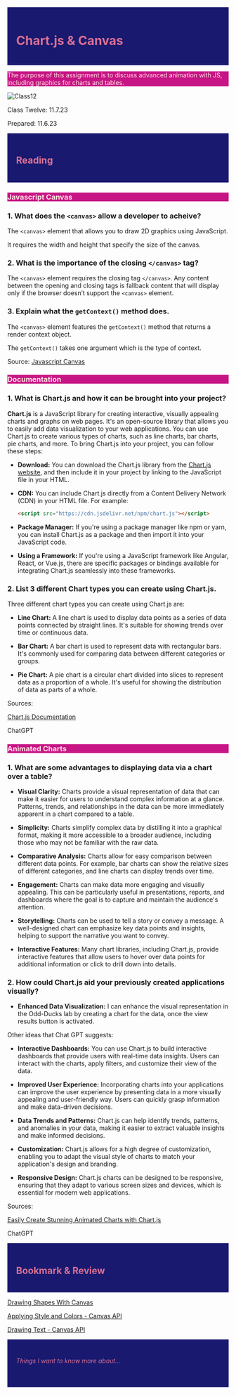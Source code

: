 <div style="background-color: midnightblue; color: palevioletred; padding: 20px;">
    <h1>Chart.js & Canvas</h1>
</div>
<div style="background-color: mediumvioletred; color: mistyrose;">
    <p>The purpose of this assignment is to discuss advanced animation with JS, including graphics for charts and tables. </p>
</div>

![Class12](photos/twelve.jpg)

Class Twelve: 11.7.23

Prepared: 11.6.23

<div style="background-color: midnightblue; color: palevioletred; padding: 20px;">
    <h2>Reading</h2>
</div>

<div style="background-color: mediumvioletred; color: mistyrose;">
    <h3>Javascript Canvas</h3>
</div>

### 1. What does the `<canvas>` allow a developer to acheive?

The `<canvas>` element that allows you to draw 2D graphics using JavaScript.

It requires the width and height that specify the size of the canvas.

### 2. What is the importance of the closing `</canvas>` tag?

The `<canvas>` element requires the closing tag `</canvas>`. Any content between the opening and closing tags is fallback content that will display only if the browser doesn’t support the `<canvas>` element. 

### 3. Explain what the `getContext()` method does.

The `<canvas>` element features the `getContext()` method that returns a render context object.

The `getContext()` takes one argument which is the type of context. 

Source:
[Javascript Canvas](https://www.javascripttutorial.net/web-apis/javascript-canvas/)

<div style="background-color: mediumvioletred; color: mistyrose;">
    <h3>Documentation</h3>
</div>

### 1. What is Chart.js and how it can be brought into your project?

**Chart.js** is a JavaScript library for creating interactive, visually appealing charts and graphs on web pages. It's an open-source library that allows you to easily add data visualization to your web applications. You can use Chart.js to create various types of charts, such as line charts, bar charts, pie charts, and more. To bring Chart.js into your project, you can follow these steps:

   - **Download:** You can download the Chart.js library from the [Chart.js website](https://www.chartjs.org/), and then include it in your project by linking to the JavaScript file in your HTML.

   - **CDN:** You can include Chart.js directly from a Content Delivery Network (CDN) in your HTML file. For example:
     ```html
     <script src="https://cdn.jsdelivr.net/npm/chart.js"></script>
     ```

   - **Package Manager:** If you're using a package manager like npm or yarn, you can install Chart.js as a package and then import it into your JavaScript code.

   - **Using a Framework:** If you're using a JavaScript framework like Angular, React, or Vue.js, there are specific packages or bindings available for integrating Chart.js seamlessly into these frameworks.

### 2. List 3 different Chart types you can create using Chart.js.

Three different chart types you can create using Chart.js are:

   - **Line Chart:** A line chart is used to display data points as a series of data points connected by straight lines. It's suitable for showing trends over time or continuous data. 

   - **Bar Chart:** A bar chart is used to represent data with rectangular bars. It's commonly used for comparing data between different categories or groups.

   - **Pie Chart:** A pie chart is a circular chart divided into slices to represent data as a proportion of a whole. It's useful for showing the distribution of data as parts of a whole.

Sources:

[Chart.js Documentation](http://www.chartjs.org/docs/)

ChatGPT

<div style="background-color: mediumvioletred; color: mistyrose;">
    <h3>Animated Charts</h3>
</div>

### 1. What are some advantages to displaying data via a chart over a table?

   - **Visual Clarity:** Charts provide a visual representation of data that can make it easier for users to understand complex information at a glance. Patterns, trends, and relationships in the data can be more immediately apparent in a chart compared to a table.

   - **Simplicity:** Charts simplify complex data by distilling it into a graphical format, making it more accessible to a broader audience, including those who may not be familiar with the raw data.

   - **Comparative Analysis:** Charts allow for easy comparison between different data points. For example, bar charts can show the relative sizes of different categories, and line charts can display trends over time.

   - **Engagement:** Charts can make data more engaging and visually appealing. This can be particularly useful in presentations, reports, and dashboards where the goal is to capture and maintain the audience's attention.

   - **Storytelling:** Charts can be used to tell a story or convey a message. A well-designed chart can emphasize key data points and insights, helping to support the narrative you want to convey.

   - **Interactive Features:** Many chart libraries, including Chart.js, provide interactive features that allow users to hover over data points for additional information or click to drill down into details.

### 2. How could Chart.js aid your previously created applications visually?

   - **Enhanced Data Visualization:** I can enhance the visual representation in the Odd-Ducks lab by creating a chart for the data, once the view results button is activated. 

   Other ideas that Chat GPT suggests:

   - **Interactive Dashboards:** You can use Chart.js to build interactive dashboards that provide users with real-time data insights. Users can interact with the charts, apply filters, and customize their view of the data.

   - **Improved User Experience:** Incorporating charts into your applications can improve the user experience by presenting data in a more visually appealing and user-friendly way. Users can quickly grasp information and make data-driven decisions.

   - **Data Trends and Patterns:** Chart.js can help identify trends, patterns, and anomalies in your data, making it easier to extract valuable insights and make informed decisions.

   - **Customization:** Chart.js allows for a high degree of customization, enabling you to adapt the visual style of charts to match your application's design and branding.

   - **Responsive Design:** Chart.js charts can be designed to be responsive, ensuring that they adapt to various screen sizes and devices, which is essential for modern web applications.


Sources:

[Easily Create Stunning Animated Charts with Chart.js](https://www.webdesignerdepot.com/2013/11/easily-create-stunning-animated-charts-with-chart-js/)

ChatGPT

<div style="background-color: midnightblue; color: palevioletred; padding: 20px;">
    <h2>Bookmark & Review</h2>
</div>

[Drawing Shapes With Canvas](https://developer.mozilla.org/en-US/docs/Web/API/Canvas_API/Tutorial/Drawing_shapes)

[Applying Style and Colors - Canvas API](https://developer.mozilla.org/en-US/docs/Web/API/Canvas_API/Tutorial/Applying_styles_and_colors)

[Drawing Text - Canvas API](https://developer.mozilla.org/en-US/docs/Web/API/Canvas_API/Tutorial/Drawing_text)

<div style="background-color: midnightblue; color: palevioletred; padding: 20px;">
    <h6>Things I want to know more about...</h6>
</div>